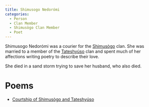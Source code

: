 ```yaml
---
title: Shimusogo Nedorómi
categories:
  - Person
  - Clan Member
  - Shimusògo Clan Member
  - Poet
---
```


Shimusogo Nedorómi was a courier for the [Shimusògo]() clan. She was married to a member of the [Tateshyúso]() clan and spent much of her affections writing poetry to describe their love.

She died in a sand storm trying to save her husband, who also died.

# Poems

* [Courtship of Shimusògo and Tateshyúso]()
